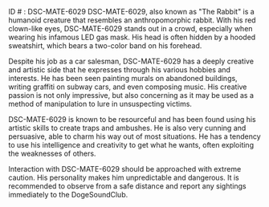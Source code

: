 ID # : DSC-MATE-6029
DSC-MATE-6029, also known as "The Rabbit" is a humanoid creature that resembles an anthropomorphic rabbit. With his red clown-like eyes, DSC-MATE-6029 stands out in a crowd, especially when wearing his infamous LED gas mask. His head is often hidden by a hooded sweatshirt, which bears a two-color band on his forehead. 

Despite his job as a car salesman, DSC-MATE-6029 has a deeply creative and artistic side that he expresses through his various hobbies and interests. He has been seen painting murals on abandoned buildings, writing graffiti on subway cars, and even composing music. His creative passion is not only impressive, but also concerning as it may be used as a method of manipulation to lure in unsuspecting victims. 

DSC-MATE-6029 is known to be resourceful and has been found using his artistic skills to create traps and ambushes. He is also very cunning and persuasive, able to charm his way out of most situations. He has a tendency to use his intelligence and creativity to get what he wants, often exploiting the weaknesses of others. 

Interaction with DSC-MATE-6029 should be approached with extreme caution. His personality makes him unpredictable and dangerous. It is recommended to observe from a safe distance and report any sightings immediately to the DogeSoundClub.